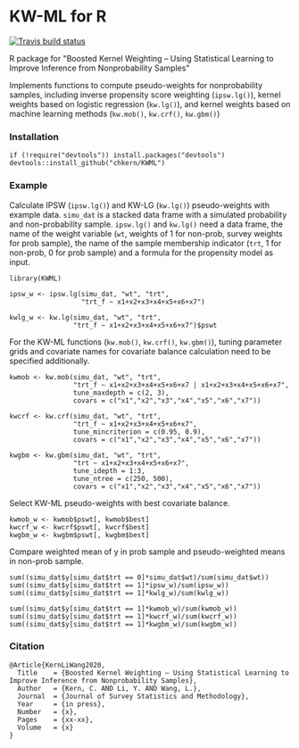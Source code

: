 # KW-ML for R

<!-- badges: start -->
[![Travis build status](https://travis-ci.com/chkern/KWML.svg?branch=master)](https://travis-ci.com/chkern/KWML)
<!-- badges: end -->

R package for "Boosted Kernel Weighting – Using Statistical Learning to Improve Inference from Nonprobability Samples"

Implements functions to compute pseudo-weights for nonprobability samples, including inverse propensity score weighting (`ipsw.lg()`), kernel weights based on logistic regression (`kw.lg()`), and kernel weights based on machine learning methods (`kw.mob()`, `kw.crf()`, `kw.gbm()`) 

### Installation

``` {.r}
if (!require("devtools")) install.packages("devtools")
devtools::install_github("chkern/KWML")
```

### Example

Calculate IPSW (`ipsw.lg()`) and KW-LG (`kw.lg()`) pseudo-weights with example data. `simu_dat` is a stacked data frame with a simulated probability and non-probability sample. `ipsw.lg()` and `kw.lg()` need a data frame, the name of the weight variable (`wt`, weights of 1 for non-prob, survey weights for prob sample), the name of the sample membership indicator (`trt`, 1 for non-prob, 0 for prob sample) and a formula for the propensity model as input.

``` {.r}
library(KWML)

ipsw_w <- ipsw.lg(simu_dat, "wt", "trt", 
                  "trt_f ~ x1+x2+x3+x4+x5+x6+x7")

kwlg_w <- kw.lg(simu_dat, "wt", "trt", 
                "trt_f ~ x1+x2+x3+x4+x5+x6+x7")$pswt
```

For the KW-ML functions (`kw.mob()`, `kw.crf()`, `kw.gbm()`), tuning parameter grids and covariate names for covariate balance calculation need to be specified additionally. 

``` {.r}
kwmob <- kw.mob(simu_dat, "wt", "trt", 
                "trt_f ~ x1+x2+x3+x4+x5+x6+x7 | x1+x2+x3+x4+x5+x6+x7",
                tune_maxdepth = c(2, 3), 
                covars = c("x1","x2","x3","x4","x5","x6","x7"))

kwcrf <- kw.crf(simu_dat, "wt", "trt", 
                "trt_f ~ x1+x2+x3+x4+x5+x6+x7",
                tune_mincriterion = c(0.95, 0.9), 
                covars = c("x1","x2","x3","x4","x5","x6","x7"))

kwgbm <- kw.gbm(simu_dat, "wt", "trt", 
                "trt ~ x1+x2+x3+x4+x5+x6+x7",
                tune_idepth = 1:3,
                tune_ntree = c(250, 500),
                covars = c("x1","x2","x3","x4","x5","x6","x7"))       
```

Select KW-ML pseudo-weights with best covariate balance.

``` {.r}
kwmob_w <- kwmob$pswt[, kwmob$best]
kwcrf_w <- kwcrf$pswt[, kwcrf$best]
kwgbm_w <- kwgbm$pswt[, kwgbm$best]
```

Compare weighted mean of y in prob sample and pseudo-weighted means in non-prob sample.

``` {.r}
sum((simu_dat$y[simu_dat$trt == 0]*simu_dat$wt)/sum(simu_dat$wt))
sum((simu_dat$y[simu_dat$trt == 1]*ipsw_w)/sum(ipsw_w))
sum((simu_dat$y[simu_dat$trt == 1]*kwlg_w)/sum(kwlg_w))

sum((simu_dat$y[simu_dat$trt == 1]*kwmob_w)/sum(kwmob_w))
sum((simu_dat$y[simu_dat$trt == 1]*kwcrf_w)/sum(kwcrf_w))
sum((simu_dat$y[simu_dat$trt == 1]*kwgbm_w)/sum(kwgbm_w))
```

### Citation 

``` {.r}
@Article{KernLiWang2020,
  Title    = {Boosted Kernel Weighting – Using Statistical Learning to Improve Inference from Nonprobability Samples},
  Author   = {Kern, C. AND Li, Y. AND Wang, L.},
  Journal  = {Journal of Survey Statistics and Methodology},
  Year     = {in press},
  Number   = {x},
  Pages    = {xx-xx},
  Volume   = {x}
}
```
